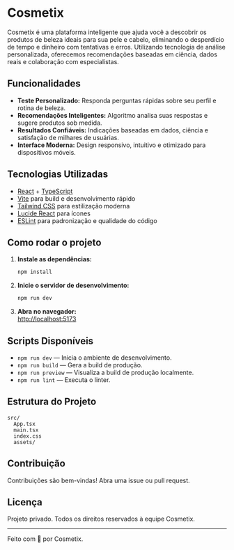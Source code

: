 # Cosmetix

Cosmetix é uma plataforma inteligente que ajuda você a descobrir os produtos de beleza ideais para sua pele e cabelo, eliminando o desperdício de tempo e dinheiro com tentativas e erros. Utilizando tecnologia de análise personalizada, oferecemos recomendações baseadas em ciência, dados reais e colaboração com especialistas.

## Funcionalidades

- **Teste Personalizado:** Responda perguntas rápidas sobre seu perfil e rotina de beleza.
- **Recomendações Inteligentes:** Algoritmo analisa suas respostas e sugere produtos sob medida.
- **Resultados Confiáveis:** Indicações baseadas em dados, ciência e satisfação de milhares de usuárias.
- **Interface Moderna:** Design responsivo, intuitivo e otimizado para dispositivos móveis.

## Tecnologias Utilizadas

- [React](https://react.dev/) + [TypeScript](https://www.typescriptlang.org/)
- [Vite](https://vitejs.dev/) para build e desenvolvimento rápido
- [Tailwind CSS](https://tailwindcss.com/) para estilização moderna
- [Lucide React](https://lucide.dev/) para ícones
- [ESLint](https://eslint.org/) para padronização e qualidade do código

## Como rodar o projeto

1. **Instale as dependências:**
   ```sh
   npm install
   ```

2. **Inicie o servidor de desenvolvimento:**
   ```sh
   npm run dev
   ```

3. **Abra no navegador:**  
   [http://localhost:5173](http://localhost:5173)

## Scripts Disponíveis

- `npm run dev` — Inicia o ambiente de desenvolvimento.
- `npm run build` — Gera a build de produção.
- `npm run preview` — Visualiza a build de produção localmente.
- `npm run lint` — Executa o linter.

## Estrutura do Projeto

```
src/
  App.tsx
  main.tsx
  index.css
  assets/
```

## Contribuição

Contribuições são bem-vindas! Abra uma issue ou pull request.

## Licença

Projeto privado. Todos os direitos reservados à equipe Cosmetix.

---
Feito com 💖 por Cosmetix.